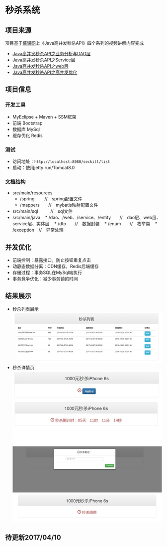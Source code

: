 # 秒杀系统<br>
## 项目来源
项目基于<a href="http://www.imooc.com">慕课网</a>上《Java高并发秒杀API》四个系列的视频讲解内容完成<br>
* [Java高并发秒杀API之业务分析与DAO层](http://www.imooc.com/learn/587)
* [Java高并发秒杀API之Service层](http://www.imooc.com/learn/631)
* [Java高并发秒杀API之web层](http://www.imooc.com/learn/630)
* [Java高并发秒杀API之高并发优化](http://www.imooc.com/learn/632)<br>

## 项目信息
### 开发工具
* MyEclipse + Maven + SSM框架
* 前端 Bootstrap
* 数据库 MySql
* 缓存优化 Redis
### 测试
* 访问地址：`http://localhost:8080/seckill/list`
* 启动：使用jetty:run/Tomcat8.0
### 文档结构
* src/main/resources
	* /spring　　 //　spring配置文件
	* /mappers　　//　mybatis映射配置文件
* src/main/sql　　    //　sql文件　　　
* src/main/java
    * /dao、/web、/service、/entity　　//　dao层、web层、service层、实体层
    * /dto　　//　数据封装
    * /enum　　//　枚举类
    * /exception　//　异常处理
## 并发优化
* 前端控制：暴露接口，防止按钮重复点击
* 动静态数据分离：CDN缓存，Redis后端缓存
* 存储过程：事务SQL在MySql端执行
* 事务竞争优化：减少事务锁的时间
## 结果展示
* 秒杀列表展示<br>
![秒杀列表](https://raw.githubusercontent.com/sunrise555/seckill/master/image/%E7%A7%92%E6%9D%80%E5%88%97%E8%A1%A8%E9%A1%B5.png)
* 秒杀详情页
![秒杀开始](https://raw.githubusercontent.com/sunrise555/seckill/master/image/%E7%A7%92%E6%9D%80%E5%BC%80%E5%A7%8B.png)
![秒杀倒计时](https://raw.githubusercontent.com/sunrise555/seckill/master/image/%E7%A7%92%E6%9D%80%E5%80%92%E8%AE%A1%E6%97%B6.png)
![秒杀资格验证](https://raw.githubusercontent.com/sunrise555/seckill/master/image/%E7%A7%92%E6%9D%80%E8%B5%84%E6%A0%BC%E9%AA%8C%E8%AF%81.png)
![秒杀结束](https://raw.githubusercontent.com/sunrise555/seckill/master/image/%E7%A7%92%E6%9D%80%E7%BB%93%E6%9D%9F.png)

## 待更新2017/04/10
